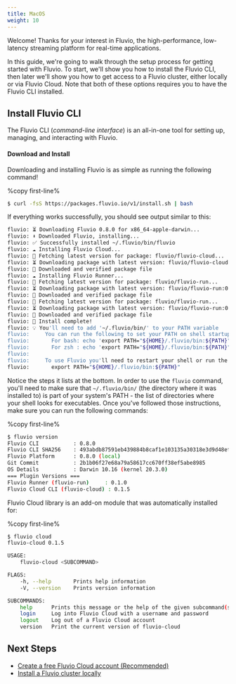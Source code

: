 ```yaml
---
title: MacOS
weight: 10
---
```



Welcome! Thanks for your interest in Fluvio, the high-performance, low-latency streaming platform for real-time applications. 

In this guide, we're going to walk through the setup process for getting started with Fluvio.
To start, we'll show you how to install the Fluvio CLI, then later we'll show you how to get access to a Fluvio cluster, either locally or via Fluvio Cloud. Note that both of these options requires you to have the Fluvio CLI installed.

## Install Fluvio CLI

The Fluvio CLI (_command-line interface_) is an all-in-one tool for setting
up, managing, and interacting with Fluvio.

#### Download and Install

Downloading and installing Fluvio is as simple as running the following command!

%copy first-line%

```bash
$ curl -fsS https://packages.fluvio.io/v1/install.sh | bash
```

If everything works successfully, you should see output similar to this:

```bash
fluvio: ⏳ Downloading Fluvio 0.8.0 for x86_64-apple-darwin...
fluvio: ⬇️ Downloaded Fluvio, installing...
fluvio: ✅ Successfully installed ~/.fluvio/bin/fluvio
fluvio: ☁️ Installing Fluvio Cloud...
fluvio: 🎣 Fetching latest version for package: fluvio/fluvio-cloud...
fluvio: ⏳ Downloading package with latest version: fluvio/fluvio-cloud:0.1.5...
fluvio: 🔑 Downloaded and verified package file
fluvio: ☁️ Installing Fluvio Runner...
fluvio: 🎣 Fetching latest version for package: fluvio/fluvio-run...
fluvio: ⏳ Downloading package with latest version: fluvio/fluvio-run:0.8.0...
fluvio: 🔑 Downloaded and verified package file
fluvio: 🎣 Fetching latest version for package: fluvio/fluvio-run...
fluvio: ⏳ Downloading package with latest version: fluvio/fluvio-run:0.8.0...
fluvio: 🔑 Downloaded and verified package file
fluvio: 🎉 Install complete!
fluvio: 💡 You'll need to add '~/.fluvio/bin/' to your PATH variable
fluvio:     You can run the following to set your PATH on shell startup:
fluvio:       For bash: echo 'export PATH="${HOME}/.fluvio/bin:${PATH}"' >> ~/.bashrc
fluvio:       For zsh : echo 'export PATH="${HOME}/.fluvio/bin:${PATH}"' >> ~/.zshrc
fluvio:
fluvio:     To use Fluvio you'll need to restart your shell or run the following:
fluvio:       export PATH="${HOME}/.fluvio/bin:${PATH}"
```

Notice the steps it lists at the bottom. In order to use the `fluvio` command,
you'll need to make sure that `~/.fluvio/bin/` (the directory where it was installed to)
is part of your system's PATH - the list of directories where your shell looks for
executables. Once you've followed those instructions, make sure you can run the following
commands:

%copy first-line%

```bash
$ fluvio version
Fluvio CLI           : 0.8.0
Fluvio CLI SHA256    : 493abdb87591eb439884b8caf1e103135a30318e3d9d48efab117fb96b35c67b
Fluvio Platform      : 0.8.0 (local)
Git Commit           : 2b1b06f27e68a79a58617cc670ff38ef5abe8985
OS Details           : Darwin 10.16 (kernel 20.3.0)
=== Plugin Versions ===
Fluvio Runner (fluvio-run)     : 0.1.0
Fluvio Cloud CLI (fluvio-cloud) : 0.1.5
```

Fluvio Cloud library is an add-on module that was automatically installed for:

%copy first-line%

```bash
$ fluvio cloud
fluvio-cloud 0.1.5

USAGE:
    fluvio-cloud <SUBCOMMAND>

FLAGS:
    -h, --help       Prints help information
    -V, --version    Prints version information

SUBCOMMANDS:
    help      Prints this message or the help of the given subcommand(s)
    login     Log into Fluvio Cloud with a username and password
    logout    Log out of a Fluvio Cloud account
    version   Print the current version of fluvio-cloud
```

## Next Steps

- [Create a free Fluvio Cloud account (Recommended)]
- [Install a Fluvio cluster locally]

[Create a free Fluvio Cloud account (Recommended)]: ./fluvio-cloud
[Install a Fluvio cluster locally]: ./fluvio-local
